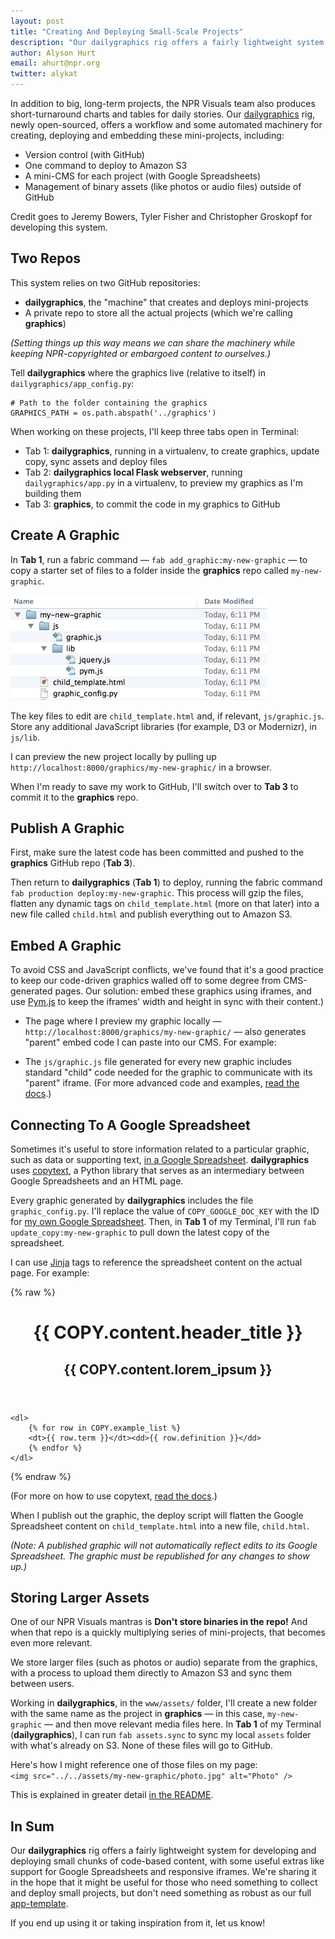 ```yaml
---
layout: post
title: "Creating And Deploying Small-Scale Projects"
description: "Our dailygraphics rig offers a fairly lightweight system for developing and deploying small chunks of code-based content, with some useful extras like support for Google Spreadsheets and responsive iframes."
author: Alyson Hurt
email: ahurt@npr.org
twitter: alykat
---
```


In addition to big, long-term projects, the NPR Visuals team also produces short-turnaround charts and tables for daily stories. Our [dailygraphics](https://github.com/nprapps/dailygraphics) rig, newly open-sourced, offers a workflow and some automated machinery for creating, deploying and embedding these mini-projects, including:

* Version control (with GitHub)
* One command to deploy to Amazon S3
* A mini-CMS for each project (with Google Spreadsheets)
* Management of binary assets (like photos or audio files) outside of GitHub

Credit goes to Jeremy Bowers, Tyler Fisher and Christopher Groskopf for developing this system.


## Two Repos

This system relies on two GitHub repositories:

* **dailygraphics**, the "machine" that creates and deploys mini-projects
* A private repo to store all the actual projects (which we're calling **graphics**)

_(Setting things up this way means we can share the machinery while keeping NPR-copyrighted or embargoed content to ourselves.)_

Tell **dailygraphics** where the graphics live (relative to itself) in ```dailygraphics/app_config.py```:

    # Path to the folder containing the graphics
    GRAPHICS_PATH = os.path.abspath('../graphics')

When working on these projects, I'll keep three tabs open in Terminal:

* Tab 1: **dailygraphics**, running in a virtualenv, to create graphics, update copy, sync assets and deploy files
* Tab 2: **dailygraphics local Flask webserver**, running ```dailygraphics/app.py``` in a virtualenv, to preview my graphics as I'm building them
* Tab 3: **graphics**, to commit the code in my graphics to GitHub


## Create A Graphic

In **Tab 1**, run a fabric command &mdash; ```fab add_graphic:my-new-graphic``` &mdash; to copy a starter set of files to a folder inside the **graphics** repo called ```my-new-graphic```.

<img src="/img/posts/my-new-graphic.png" alt="File tree">

The key files to edit are ```child_template.html``` and, if relevant, ```js/graphic.js```. Store any additional JavaScript libraries (for example, D3 or Modernizr), in ```js/lib```.

I can preview the new project locally by pulling up ```http://localhost:8000/graphics/my-new-graphic/``` in a browser.

When I'm ready to save my work to GitHub, I'll switch over to **Tab 3** to commit it to the **graphics** repo.


## Publish A Graphic

First, make sure the latest code has been committed and pushed to the **graphics** GitHub repo (**Tab 3**).

Then return to **dailygraphics** (**Tab 1**) to deploy, running the fabric command ```fab production deploy:my-new-graphic```. This process will gzip the files, flatten any dynamic tags on ```child_template.html``` (more on that later) into a new file called ```child.html``` and publish everything out to Amazon S3.


## Embed A Graphic

To avoid CSS and JavaScript conflicts, we've found that it's a good practice to keep our code-driven graphics walled off to some degree from CMS-generated pages. Our solution: embed these graphics using iframes, and use [Pym.js](http://blog.apps.npr.org/pym.js/) to keep the iframes' width and height in sync with their content.)

* The page where I preview my graphic locally &mdash; ```http://localhost:8000/graphics/my-new-graphic/``` &mdash; also generates "parent" embed code I can paste into our CMS. For example:

<script src="https://gist.github.com/alykat/5f542da906d6f57399d0.js"> </script>

* The ```js/graphic.js``` file generated for every new graphic includes standard "child" code needed for the graphic to communicate with its "parent" iframe. (For more advanced code and examples, [read the docs](http://blog.apps.npr.org/pym.js/).)

<script src="https://gist.github.com/alykat/617726d4591ea28e630d.js"> </script>

## Connecting To A Google Spreadsheet

Sometimes it's useful to store information related to a particular graphic, such as data or supporting text, [in a Google Spreadsheet](http://blog.apps.npr.org/2014/04/21/introducing-copytext-py.html). **dailygraphics** uses [copytext](https://github.com/nprapps/copytext), a Python library that serves as an intermediary between Google Spreadsheets and an HTML page.

Every graphic generated by **dailygraphics** includes the file ```graphic_config.py```. I'll replace the value of ```COPY_GOOGLE_DOC_KEY``` with the ID for [my own Google Spreadsheet](https://docs.google.com/spreadsheet/pub?key=0AlXMOHKxzQVRdHZuX1UycXplRlBfLVB0UVNldHJYZmc&output=html). Then, in **Tab 1** of my Terminal, I'll run ```fab update_copy:my-new-graphic``` to pull down the latest copy of the spreadsheet.

I can use [Jinja](http://jinja.pocoo.org/docs/templates/) tags to reference the spreadsheet content on the actual page. For example:

{% raw %}
    <header>
        <h1>{{ COPY.content.header_title }}</h1>
        <h2>{{ COPY.content.lorem_ipsum }}</h2>
    </header>

    <dl>
        {% for row in COPY.example_list %}
        <dt>{{ row.term }}</dt><dd>{{ row.definition }}</dd>
        {% endfor %}
    </dl>
{% endraw %}

(For more on how to use copytext, [read the docs](http://copytext.readthedocs.org).)

When I publish out the graphic, the deploy script will flatten the Google Spreadsheet content on ```child_template.html``` into a new file, ```child.html```.

_(Note: A published graphic will not automatically reflect edits to its Google Spreadsheet. The graphic must be republished for any changes to show up.)_


## Storing Larger Assets

One of our NPR Visuals mantras is **Don't store binaries in the repo!** And when that repo is a quickly multiplying series of mini-projects, that becomes even more relevant.

We store larger files (such as photos or audio) separate from the graphics, with a process to upload them directly to Amazon S3 and sync them between users.

Working in **dailygraphics**, in the ```www/assets/``` folder, I'll create a new folder with the same name as the project in **graphics** &mdash; in this case, ```my-new-graphic``` &mdash; and then move relevant media files here. In **Tab 1** of my Terminal (**dailygraphics**), I can run ```fab assets.sync``` to sync my local ```assets``` folder with what's already on S3. None of these files will go to GitHub.

Here's how I might reference one of those files on my page:<br />
```<img src="../../assets/my-new-graphic/photo.jpg" alt="Photo" />```

This is explained in greater detail [in the README](https://github.com/nprapps/dailygraphics#storing-media-assets).


## In Sum

Our **dailygraphics** rig offers a fairly lightweight system for developing and deploying small chunks of code-based content, with some useful extras like support for Google Spreadsheets and responsive iframes. We're sharing it in the hope that it might be useful for those who need something to collect and deploy small projects, but don't need something as robust as our full [app-template](https://github.com/nprapps/app-template).

If you end up using it or taking inspiration from it, let us know!